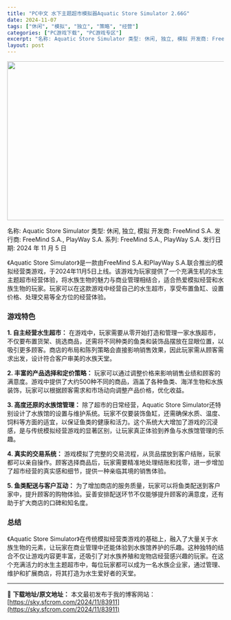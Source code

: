 ```yaml
---
title: "PC中文 水下主题超市模拟器Aquatic Store Simulator 2.66G"
date: 2024-11-07
tags: ["休闲", "模拟", "独立", "策略", "经营"]
categories: ["PC游戏下载", "PC游戏专区"]
excerpt: "名称: Aquatic Store Simulator 类型: 休闲, 独立, 模拟 开发商: FreeMind S.A. 发行商: FreeMind S.A., PlayWay S.A. 系列: FreeMind S.A., PlayWay S.A. 发行日期: 2024 年 11 月 5 日 《&hellip;"
layout: post
---
```


<img class="aligncenter size-full wp-image-83912" src="https://sky.sfcrom.com/wp-content/uploads/2024/11/2024110702373814.webp" alt="" width="660" height="370" />

名称: Aquatic Store Simulator
类型: 休闲, 独立, 模拟
开发商: FreeMind S.A.
发行商: FreeMind S.A., PlayWay S.A.
系列: FreeMind S.A., PlayWay S.A.
发行日期: 2024 年 11 月 5 日

《Aquatic Store Simulator》是一款由FreeMind S.A.和PlayWay S.A.联合推出的模拟经营类游戏，于2024年11月5日上线。该游戏为玩家提供了一个充满生机的水生主题超市经营体验，将水族生物的魅力与商业管理相结合，适合热爱模拟经营和水族生物的玩家。玩家可以在这款游戏中经营自己的水生超市，享受布置鱼缸、设置价格、处理交易等全方位的经营体验。
<h3>游戏特色</h3>
<strong>1. 自主经营水生超市：</strong> 在游戏中，玩家需要从零开始打造和管理一家水族超市，不仅要布置货架、挑选商品，还需将不同种类的鱼类和装饰品摆放在显眼位置，以吸引更多顾客。商店的布局和陈列策略会直接影响销售效果，因此玩家需从顾客需求出发，设计符合客户审美的水族天堂。

<strong>2. 丰富的产品选择和定价策略：</strong> 玩家可以通过调整价格来影响销售业绩和顾客的满意度。游戏中提供了大约500种不同的商品，涵盖了各种鱼类、海洋生物和水族装饰，玩家可以根据顾客需求和市场动向调整产品价格，优化收益。

<strong>3. 高度还原的水族馆管理：</strong> 除了超市的日常经营，Aquatic Store Simulator还特别设计了水族馆的设置与维护系统。玩家不仅要装饰鱼缸，还需确保水质、温度、饲料等方面的适宜，以保证鱼类的健康和活力。这个系统大大增加了游戏的沉浸感，是与传统模拟经营游戏的显著区别，让玩家真正体验到养鱼与水族馆管理的乐趣。

<strong>4. 真实的交易系统：</strong> 游戏模拟了完整的交易流程，从货品摆放到客户结账，玩家都可以亲自操作。顾客选择商品后，玩家需要精准地处理结账和找零，进一步增加了超市经营的真实感和细节，提供一种亲临其境的销售体验。

<strong>5. 鱼类配送与客户互动：</strong> 为了增加商店的服务质量，玩家可以将鱼类配送到客户家中，提升顾客的购物体验。妥善安排配送环节不仅能够提升顾客的满意度，还有助于扩大商店的口碑和知名度。
<h3>总结</h3>
《Aquatic Store Simulator》在传统模拟经营类游戏的基础上，融入了大量关于水族生物的元素，让玩家在商业管理中还能体验到水族馆养护的乐趣。这种独特的结合不仅让游戏内容更丰富，还吸引了对水族养殖和宠物店经营感兴趣的玩家。在这个充满活力的水生主题超市中，每位玩家都可以成为一名水族企业家，通过管理、维护和扩展商店，将其打造为水生爱好者的天堂。

---
📖 **下载地址/原文地址：** 本文最初发布于我的博客网站：[https://sky.sfcrom.com/2024/11/83911](https://sky.sfcrom.com/2024/11/83911)
